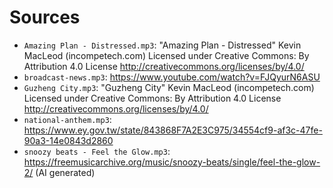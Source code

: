 # Sources

* `Amazing Plan - Distressed.mp3`: "Amazing Plan - Distressed" Kevin MacLeod (incompetech.com)
Licensed under Creative Commons: By Attribution 4.0 License
<http://creativecommons.org/licenses/by/4.0/>
* `broadcast-news.mp3`: <https://www.youtube.com/watch?v=FJQyurN6ASU>
* `Guzheng City.mp3`: "Guzheng City" Kevin MacLeod (incompetech.com)
Licensed under Creative Commons: By Attribution 4.0 License
<http://creativecommons.org/licenses/by/4.0/>
* `national-anthem.mp3`: <https://www.ey.gov.tw/state/843868F7A2E3C975/34554cf9-af3c-47fe-90a3-14e0843d2860>
* `snoozy beats - Feel the Glow.mp3`: <https://freemusicarchive.org/music/snoozy-beats/single/feel-the-glow-2/> (AI generated)
